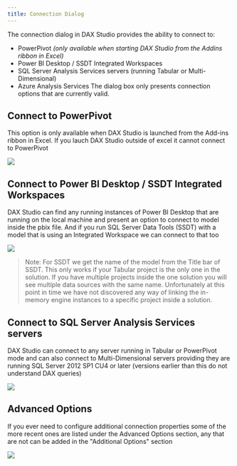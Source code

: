 ```yaml
---
title: Connection Dialog
---
```


The connection dialog in DAX Studio provides the ability to connect to:
* PowerPivot _(only available when starting DAX Studio from the Addins ribbon in Excel)_
* Power BI Desktop / SSDT Integrated Workspaces
* SQL Server Analysis Services servers (running Tabular or Multi-Dimensional)
* Azure Analysis Services
The dialog box only presents connection options that are currently valid.

## Connect to PowerPivot
This option is only available when DAX Studio is launched from the Add-ins ribbon in Excel. If you lauch DAX Studio outside of excel it cannot connect to PowerPivot

![](ConnectPowerPivot.png)

## Connect to Power BI Desktop / SSDT Integrated Workspaces
DAX Studio can find any running instances of Power BI Desktop that are running on the local machine and present an option to connect to model inside the pbix file. And if you run SQL Server Data Tools (SSDT) with a model that is using an Integrated Workspace we can connect to that too

![](ConnectAll.png)

> Note: For SSDT we get the name of the model from the Title bar of SSDT. This only works if your Tabular project is the only one in the solution. If you have multiple projects inside the one solution you will see multiple data sources with the same name. Unfortunately at this point in time we have not discovered any way of linking the in-memory engine instances to a specific project inside a solution. 

## Connect to SQL Server Analysis Services servers
DAX Studio can connect to any server running in Tabular or PowerPivot mode and can also connect to Multi-Dimensional servers providing they are running SQL Server 2012 SP1 CU4 or later (versions earlier than this do not understand DAX queries)

![](ConnectServer.png)

## Advanced Options
If you ever need to configure additional connection properties some of the more recent ones are listed under the Advanced Options section, any that are not can be added in the "Additional Options" section

![](ConnectAdvanced.png)